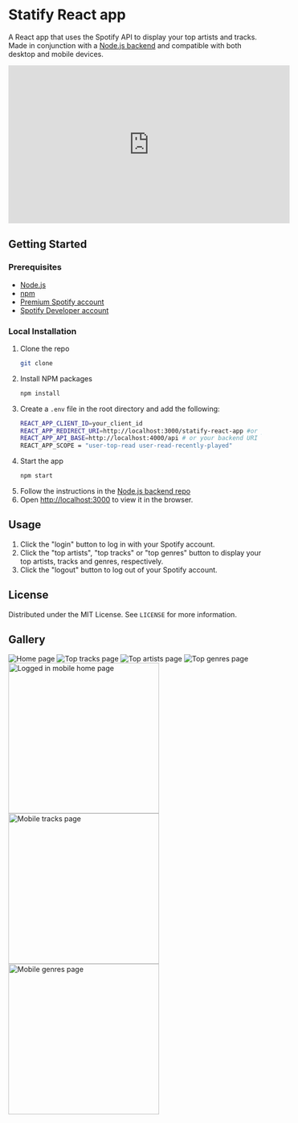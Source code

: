 # Statify React app

A React app that uses the Spotify API to display your top artists and tracks. Made in conjunction with a [Node.js backend](https://github.com/stevenxngo/statify-node-app) and compatible with both desktop and mobile devices.

<iframe width="560" height="315" src="https://studio.youtube.com/video/BU8HIEu2OBM/edit" frameborder="0" allowfullscreen></iframe>

## Getting Started

### Prerequisites

- [Node.js](https://nodejs.org/en/)
- [npm](https://www.npmjs.com/)
- [Premium Spotify account](https://www.spotify.com/us/)
- [Spotify Developer account](https://developer.spotify.com/dashboard/)

### Local Installation

1. Clone the repo
   ```sh
   git clone
   ```
2. Install NPM packages
   ```sh
   npm install
   ```
3. Create a `.env` file in the root directory and add the following:
   ```sh
   REACT_APP_CLIENT_ID=your_client_id
   REACT_APP_REDIRECT_URI=http://localhost:3000/statify-react-app #or your frontend URI, must be the same as the one in your Spotify Developer dashboard
   REACT_APP_API_BASE=http://localhost:4000/api # or your backend URI
   REACT_APP_SCOPE = "user-top-read user-read-recently-played"
   ```
4. Start the app
   ```sh
   npm start
   ```
5. Follow the instructions in the [Node.js backend repo](https://github.com/stevenxngo/statify-node-app)
6. Open [http://localhost:3000](http://localhost:3000) to view it in the browser.

## Usage

1. Click the "login" button to log in with your Spotify account.
2. Click the "top artists", "top tracks" or "top genres" button to display your top artists, tracks and genres, respectively.
3. Click the "logout" button to log out of your Spotify account.

## License

Distributed under the MIT License. See `LICENSE` for more information.

## Gallery

![Home page](/assets/anon_home.png)
![Top tracks page](/assets/desktop_tracks.png)
![Top artists page](/assets/desktop_artists.png)
![Top genres page](/assets/desktop_genres.png)
<img src="/assets/loggedin_mobile_home.png" alt="Logged in mobile home page" width="300">
<img src="/assets/mobile_tracks.png" alt="Mobile tracks page" width="300">
<img src="/assets/mobile_genres.png" alt="Mobile genres page" width="300">
